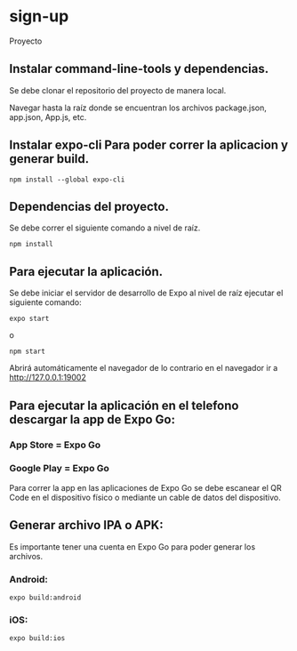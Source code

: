 # sign-up
Proyecto

## Instalar command-line-tools y dependencias.

Se debe clonar el repositorio del proyecto de manera local.

Navegar hasta la raíz donde se encuentran los archivos package.json, app.json, App.js, etc.
 

## Instalar expo-cli Para poder correr la aplicacion y generar build.
```
npm install --global expo-cli
```

## Dependencias del proyecto.

Se debe correr el siguiente comando a nivel de raíz.
```
npm install
```

## Para ejecutar la aplicación.

Se debe iniciar el servidor de desarrollo de Expo al nivel de raíz ejecutar el siguiente comando:
```
expo start
```
o
```
npm start
```
Abrirá automáticamente el navegador de lo contrario en el navegador ir a http://127.0.0.1:19002


## Para ejecutar la aplicación en el telefono descargar la app de Expo Go:

### App Store = Expo Go

### Google Play = Expo Go

Para correr la app en las aplicaciones de Expo Go se debe escanear el QR Code en el dispositivo físico o mediante un cable de datos del dispositivo.


## Generar archivo IPA o APK:

Es importante tener una cuenta en Expo Go para poder generar los archivos.

### Android: 
```
expo build:android
```
### iOS:
```
expo build:ios
```

